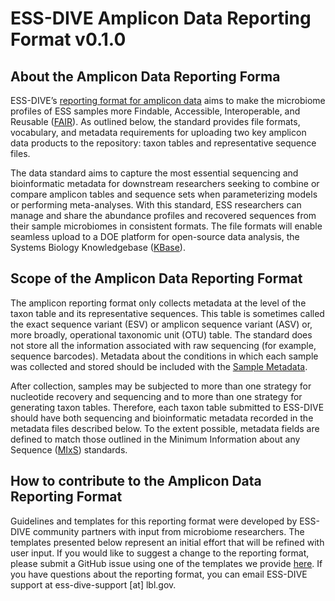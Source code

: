 # ESS-DIVE Amplicon Data Reporting Format v0.1.0   

## About the Amplicon Data Reporting Forma
ESS-DIVE’s [reporting format for amplicon data](https://docs.ess-dive.lbl.gov/contributing-data/data-reporting-formats#16s-amplicon-sequencing) aims to make the microbiome profiles of ESS samples more Findable, Accessible, Interoperable, and Reusable ([FAIR](https://www.go-fair.org/fair-principles/)). As outlined below, the standard provides file formats, vocabulary, and metadata requirements for uploading two key amplicon data products to the repository: taxon tables and representative sequence files.

The data standard aims to capture the most essential sequencing and bioinformatic metadata for downstream researchers seeking to combine or compare amplicon tables and sequence sets when parameterizing models or performing meta-analyses. With this standard, ESS researchers can manage and share the abundance profiles and recovered sequences from their sample microbiomes in consistent formats. The file formats will enable seamless upload to a DOE platform for open-source data analysis, the Systems Biology Knowledgebase ([KBase](https://www.kbase.us/)).

## Scope of the Amplicon Data Reporting Format
The amplicon reporting format only collects metadata at the level of the taxon table and its representative sequences. This table is sometimes called the exact sequence variant (ESV) or amplicon sequence variant (ASV) or, more broadly, operational taxonomic unit (OTU) table. The standard does not store all the information associated with raw sequencing (for example, sequence barcodes). Metadata about the conditions in which each sample was collected and stored should be included with the [Sample Metadata](https://github.com/ess-dive-community/essdive-sample-id-metadata).

After collection, samples may be subjected to more than one strategy for nucleotide recovery and sequencing and to more than one strategy for generating taxon tables. Therefore, each taxon table submitted to ESS-DIVE should have both sequencing and bioinformatic metadata recorded in the metadata files described below. To the extent possible, metadata fields are defined to match those outlined in the Minimum Information about any Sequence ([MIxS](https://gensc.org/mixs/)) standards.

## How to contribute to the Amplicon Data Reporting Format
Guidelines and templates for this reporting format were developed by ESS-DIVE community partners with input from microbiome researchers. The templates presented below represent an initial effort that will be refined with user input. If you would like to suggest a change to the reporting format, please submit a GitHub issue using one of the templates we provide [here](https://github.com/ess-dive-community/essdive-amplicon/issues/new/choose). If you have questions about the reporting format, you can email ESS-DIVE support at ess-dive-support [at] lbl.gov. 
